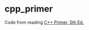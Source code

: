 # cpp_primer

Code from reading [C++ Primer, 5th Ed.](https://www.informit.com/store/c-plus-plus-primer-9780321714114)
